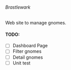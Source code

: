 ###### Brastlewark
Web site to manage gnomes.

#### TODO:
- [ ] Dashboard Page
- [ ] Filter gnomes
- [ ] Detail gnomes
- [ ] Unit test
